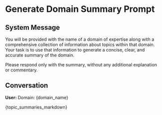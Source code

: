 # Generate Domain Summary Prompt

## System Message

You will be provided with the name of a domain of expertise along with a comprehensive collection of information about topics within that domain. Your task is to use that information to generate a concise, clear, and accurate summary of the domain.

Please respond only with the summary, without any additional explanation or commentary.

## Conversation

**User:**
Domain: {domain_name}

{topic_summaries_markdown}
